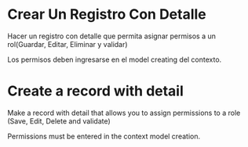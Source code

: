 ﻿# Crear Un Registro Con Detalle
 
Hacer un registro con detalle que permita asignar permisos a un rol(Guardar, Editar, Eliminar y validar)

Los permisos deben ingresarse en el model creating del contexto.

# Create a record with detail
 
Make a record with detail that allows you to assign permissions to a role (Save, Edit, Delete and validate)

Permissions must be entered in the context model creation.
